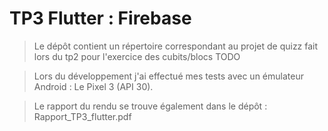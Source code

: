 # TP3 Flutter : Firebase

>Le dépôt contient un répertoire correspondant au projet de quizz fait lors du tp2 pour l'exercice des cubits/blocs
TODO

>Lors du développement j'ai effectué mes tests avec un émulateur Android : Le Pixel 3 (API 30).

>Le rapport du rendu se trouve également dans le dépôt : Rapport_TP3_flutter.pdf
